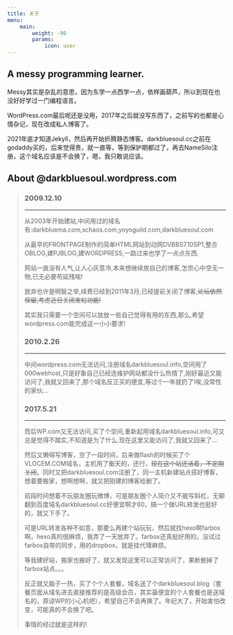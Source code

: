 ```yaml
---
title: 关于
menu:
    main: 
        weight: -90
        params:
            icon: user
---
```

## A messy programming learner.
Messy其实是杂乱的意思，因为东学一点西学一点，依样画葫芦，所以到现在也没好好学过一门编程语言。

WordPress.com最后呢还是没用，2017年之后就没写东西了，之前写的也都是心情杂记，现在改成私人博客了。

2021年底才知道Jekyll，然后再开始折腾静态博客。darkbluesoul.cc之前在godaddy买的，后来觉得贵，就一直等，等到保护期都过了，再去NameSilo注册，这个域名应该是不会换了，嗯，我只敢说应该。

## About @darkbluesoul.wordpress.com
>### 2009.12.10
>---
>从2003年开始建站,中间用过的域名有:darkbluema.com,schaos.com,yoyoguild.com,darkbluesoul.com
>
>从最早的FRONTPAGE制作的简单HTML网站到动网DVBBS7.10SP1,整合OBLOG,建PJBLOG,建WORDPRESS,一路过来也学了一点点东西.
>
>网站一直没有人气,让人心灰意冷,本来想继续放自己的博客,怎奈心中空无一物,已无必要苟延残喘!
>
>放弃也许是明智之举,续费已经到2011年3月,已经提前关闭了博客,~~论坛依然保留,考虑近日关闭发帖功能!~~
>
>其实我只需要一个空间可以放放一些自己觉得有用的东西,那么,希望wordpress.com能完成这一小小要求!
>
>### 2010.2.26
>---
>中间wordpress.com无法访问,注册域名darkbluesoul.info,空间用了000webhost,只是好象自己已经连维护网站都没什么热情了,刚好最近又能访问了,我就又回来了,那个域名反正买的便宜,等过个一年就扔了!唉,没常性的家伙…
>
>### 2017.5.21
>---
>而后WP.com又无法访问,买了个空间,重新起用域名darkbluesoul.info,可又总是觉得不踏实,不知道是为了什么.现在这里又能访问了,我就又回来了…
>
>然后又懒得写博客，空了一段时间，后来做flash的时候买了个VLOCEM.COM域名，主机用了衡天的，还行，~~现在这个站还活着，不定期关闭~~。同时又把darkbluesoul.com注册了，同一主机新建站点搭好博客，想着要搬家，想啊想啊，就又把刚建的博客给删了。
>
>前段时间想着不玩朋友圈玩微博，可是朋友圈个人简介又不能写斜杠，无聊翻到百度域名darkbluesoul.cc好便宜啊才60，搞一个做URL转发也挺好的，就又下手了。
>
>可是URL转发各种不如意，那要么再建个站玩玩，然后就找hexo啊farbox啊，hexo真的很麻烦，我弄了一天放弃了。farbox还真挺好用的，没试过farbox自带的同步，用的dropbox，就是挂代理麻烦。
>
>等我建好站，搬家也搬好了，就又发现这里可以正常访问了，果断删掉了farbox站点。。。
>
>反正就又脑子一热，买了个个人套餐，域名送了个darkbluesoul.blog（套餐页面从域名进去直接推荐的是高级会员，其实最便宜的个人套餐也是送域名的，原谅WP的小心机吧），希望自己不会再换了。年纪大了，开始害怕改变，可能真的不会换了吧。
>
>事情的经过就是这样的!